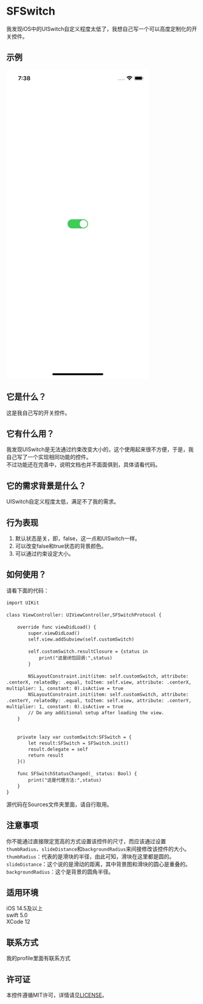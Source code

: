 # SFSwitch
我发现iOS中的UISwitch自定义程度太低了，我想自己写一个可以高度定制化的开关控件。
## 示例
![示例](https://github.com/AbnormalProgrammer/SFSwitch/raw/main/resources/example.gif)
## 它是什么？
这是我自己写的开关控件。
## 它有什么用？
我发现UISwitch是无法通过约束改变大小的，这个使用起来很不方便，于是，我自己写了一个实现相同功能的控件。<br>不过功能还在完善中，说明文档也并不面面俱到，具体请看代码。
## 它的需求背景是什么？
UISwitch自定义程度太低，满足不了我的需求。
## 行为表现
1. 默认状态是关，即，false，这一点和UISwitch一样。
2. 可以改变false和true状态的背景颜色。
3. 可以通过约束设定大小。
## 如何使用？
请看下面的代码：<br>
```
import UIKit

class ViewController: UIViewController,SFSwitchProtocol {

    override func viewDidLoad() {
        super.viewDidLoad()
        self.view.addSubview(self.customSwitch)
        
        self.customSwitch.resultClosure = {status in
            print("这是闭包回调:",status)
        }
        
        NSLayoutConstraint.init(item: self.customSwitch, attribute: .centerX, relatedBy: .equal, toItem: self.view, attribute: .centerX, multiplier: 1, constant: 0).isActive = true
        NSLayoutConstraint.init(item: self.customSwitch, attribute: .centerY, relatedBy: .equal, toItem: self.view, attribute: .centerY, multiplier: 1, constant: 0).isActive = true
        // Do any additional setup after loading the view.
    }


    private lazy var customSwitch:SFSwitch = {
        let result:SFSwitch = SFSwitch.init()
        result.delegate = self
        return result
    }()
    
    func SFSwitchStatusChanged(_ status: Bool) {
        print("这是代理方法:",status)
    }
}
```
源代码在Sources文件夹里面，请自行取用。
## 注意事项
你不能通过直接限定宽高的方式设置该控件的尺寸，而应该通过设置`thumbRadius`、`slideDistance`和`backgroundRadius`来间接修改该控件的大小。<br>
`thumbRadius`：代表的是滑块的半径，由此可知，滑块在这里都是圆的。
`slideDistance`：这个说的是滑动的距离，其中背景图和滑块的圆心是重叠的。
`backgroundRadius`：这个是背景的圆角半径。
## 适用环境
iOS 14.5及以上
<br>swift 5.0
<br>XCode 12
## 联系方式
我的profile里面有联系方式
## 许可证
本控件遵循MIT许可，详情请见[LICENSE](https://github.com/AbnormalProgrammer/SFQRScaner/blob/main/LICENSE)。
